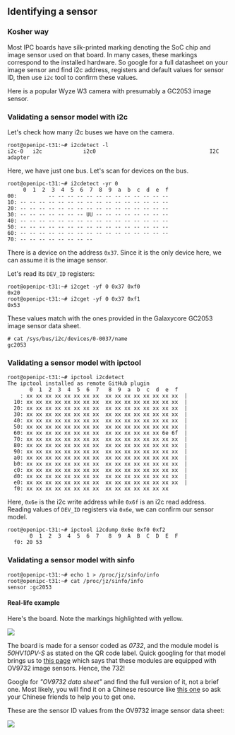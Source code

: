 Identifying a sensor
--------------------

### Kosher way

Most IPC boards have silk-printed marking denoting the SoC chip and image sensor
used on that board. In many cases, these markings correspond to the installed
hardware. So google for a full datasheet on your image sensor and find i2c
address, registers and default values for sensor ID, then use `i2c` tool to
confirm these values.

Here is a popular Wyze W3 camera with presumably a GC2053 image sensor.

### Validating a sensor model with i2c

Let's check how many i2c buses we have on the camera.

```
root@openipc-t31:~# i2cdetect -l
i2c-0   i2c             i2c0                                    I2C adapter
```

Here, we have just one bus. Let's scan for devices on the bus.

```
root@openipc-t31:~# i2cdetect -yr 0
     0  1  2  3  4  5  6  7  8  9  a  b  c  d  e  f
00:          -- -- -- -- -- -- -- -- -- -- -- -- --
10: -- -- -- -- -- -- -- -- -- -- -- -- -- -- -- --
20: -- -- -- -- -- -- -- -- -- -- -- -- -- -- -- --
30: -- -- -- -- -- -- -- UU -- -- -- -- -- -- -- --
40: -- -- -- -- -- -- -- -- -- -- -- -- -- -- -- --
50: -- -- -- -- -- -- -- -- -- -- -- -- -- -- -- --
60: -- -- -- -- -- -- -- -- -- -- -- -- -- -- -- --
70: -- -- -- -- -- -- -- --
```

There is a device on the address `0x37`.
Since it is the only device here, we can assume it is the image sensor.

Let's read its `DEV_ID` registers:

```
root@openipc-t31:~# i2cget -yf 0 0x37 0xf0
0x20
root@openipc-t31:~# i2cget -yf 0 0x37 0xf1
0x53
```

These values match with the ones provided in the Galaxycore GC2053 image sensor
data sheet.

```
# cat /sys/bus/i2c/devices/0-0037/name
gc2053
```

### Validating a sensor model with ipctool

```
root@openipc-t31:~# ipctool i2cdetect
The ipctool installed as remote GitHub plugin
       0  1  2  3  4  5  6  7   8  9  a  b  c  d  e  f
    : xx xx xx xx xx xx xx xx  xx xx xx xx xx xx xx xx  |
  10: xx xx xx xx xx xx xx xx  xx xx xx xx xx xx xx xx  |
  20: xx xx xx xx xx xx xx xx  xx xx xx xx xx xx xx xx  |
  30: xx xx xx xx xx xx xx xx  xx xx xx xx xx xx xx xx  |
  40: xx xx xx xx xx xx xx xx  xx xx xx xx xx xx xx xx  |
  50: xx xx xx xx xx xx xx xx  xx xx xx xx xx xx xx xx  |
  60: xx xx xx xx xx xx xx xx  xx xx xx xx xx xx 6e 6f  |
  70: xx xx xx xx xx xx xx xx  xx xx xx xx xx xx xx xx  |
  80: xx xx xx xx xx xx xx xx  xx xx xx xx xx xx xx xx  |
  90: xx xx xx xx xx xx xx xx  xx xx xx xx xx xx xx xx  |
  a0: xx xx xx xx xx xx xx xx  xx xx xx xx xx xx xx xx  |
  b0: xx xx xx xx xx xx xx xx  xx xx xx xx xx xx xx xx  |
  c0: xx xx xx xx xx xx xx xx  xx xx xx xx xx xx xx xx  |
  d0: xx xx xx xx xx xx xx xx  xx xx xx xx xx xx xx xx  |
  e0: xx xx xx xx xx xx xx xx  xx xx xx xx xx xx xx xx  |
  f0: xx xx xx xx xx xx xx xx  xx xx xx xx xx xx xx
```

Here, `0x6e` is the i2c write address while `0x6f` is an i2c read address.
Reading values of `DEV_ID` registers via `0x6e`, we can confirm our sensor model.

```
root@openipc-t31:~# ipctool i2cdump 0x6e 0xf0 0xf2
       0  1  2  3  4  5  6  7   8  9  A  B  C  D  E  F
  f0: 20 53
```

### Validating a sensor model with sinfo

```
root@openipc-t31:~# echo 1 > /proc/jz/sinfo/info
root@openipc-t31:~# cat /proc/jz/sinfo/info
sensor :gc2053
```

#### Real-life example

Here's the board. Note the markings highlighted with yellow.

![](../images/board-50hv10pvs-back.webp)

The board is made for a sensor coded as _0732_, and the module model is
_50HV10PV-S_ as stated on the QR code label. Quick googling for that model
brings us to [this page][1] which says that these modules are equipped with
OV9732 image sensors. Hence, the 732!

Google for _"OV9732 data sheet"_ and find the full version of it, not a brief
one. Most likely, you will find it on a Chinese resource like [this one][2]
so ask your Chinese friends to help you to get one.

These are the sensor ID values from the OV9732 image sensor data sheet:

![](../images/sensor-datasheet-ov9732.webp)


[1]: https://www.xiongmaitech.com/en/index.php/product/product-detail/3/97/218
[2]: https://download.csdn.net/download/damifeng/10179794
